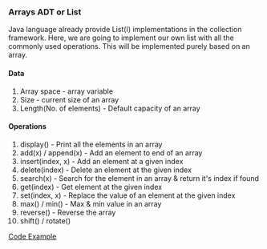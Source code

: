 ### Arrays ADT or List

Java language already provide List(I) implementations in the collection framework. Here, we are going to implement our 
own list with all the commonly used operations. This will be implemented purely based on an array.

#### Data
1. Array space - array variable
2. Size - current size of an array
3. Length(No. of elements) - Default capacity of an array

#### Operations
1. display() - Print all the elements in an array
2. add(x) / append(x) - Add an element to end of an array
3. insert(index, x) - Add an element at a given index
4. delete(index) - Delete an element at the given index
5. search(x) - Search for the element in an array & return it's index if found
6. get(index) - Get element at the given index
7. set(index, x) - Replace the value of an element at the given index
8. max() / min() - Max & min value in an array
9. reverse() - Reverse the array
10. shift() / rotate()


[Code Example](../src/com/suraj/list/Demo.java)
